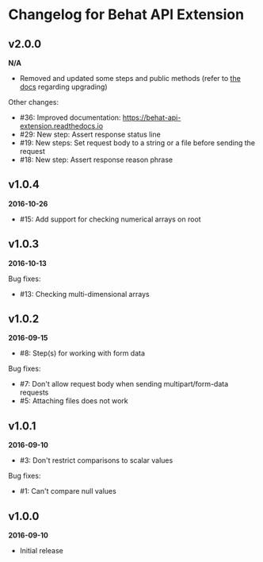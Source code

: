 Changelog for Behat API Extension
=================================

v2.0.0
------
__N/A__

* Removed and updated some steps and public methods (refer to [the docs](https://behat-api-extension.readthedocs.io) regarding upgrading)

Other changes:

* #36: Improved documentation: https://behat-api-extension.readthedocs.io
* #29: New step: Assert response status line
* #19: New steps: Set request body to a string or a file before sending the request
* #18: New step: Assert response reason phrase

v1.0.4
------
__2016-10-26__

* #15: Add support for checking numerical arrays on root

v1.0.3
------
__2016-10-13__

Bug fixes:

* #13: Checking multi-dimensional arrays

v1.0.2
------
__2016-09-15__

* #8: Step(s) for working with form data

Bug fixes:

* #7: Don't allow request body when sending multipart/form-data requests
* #5: Attaching files does not work

v1.0.1
------
__2016-09-10__

* #3: Don't restrict comparisons to scalar values

Bug fixes:

* #1: Can't compare null values

v1.0.0
------
__2016-09-10__

* Initial release
